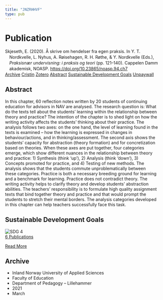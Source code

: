 ```yaml
---
title: "JNZRHHVF"
type: pub
---
```

<h1>Publication</h1>
<article id="csl-bib-container-JNZRHHVF" class="csl-bib-container">
  <div class="csl-bib-body" style="line-height: 1.35; padding-left: 1em; text-indent:-1em;">
  <div class="csl-entry">Skjeseth, E. (2020). &#xC5; skrive om hendelser fra egen praksis. In Y. T. Nordkvelle, L. Nyhus, A. R&#xF8;isehagen, R. H. R&#xF8;the, &amp; Y. Nordkvelle (Eds.), <i>Praksisn&#xE6;r undervisning: i praksis og teori</i> (pp. 121&#x2013;140). Cappelen Damm akademisk, NOASP. <a href="https://doi.org/10.23865/noasp.94.ch7">https://doi.org/10.23865/noasp.94.ch7</a></div>
</div>
  <div class="csl-bib-buttons">
    <a href="#taxonomy-article-JNZRHHVF" class="csl-bib-button">Archive</a>
    <a href="https://app.cristin.no/results/show.jsf?id=1894471" alt="Cristin URL" class="csl-bib-button">Cristin</a>
    <a href="http://zotero.org/groups/5402882/items/JNZRHHVF" alt="Zotero URL" class="csl-bib-button">Zotero</a>
    <a href="#abstract-article-JNZRHHVF" class="csl-bib-button">Abstract</a>
    <a href="#sdg-article-JNZRHHVF" class="csl-bib-button">Sustainable Development Goals</a>
    <a href="https://press.nordicopenaccess.no/index.php/noasp/catalog/view/94/446/3505-3" class="csl-bib-button">Unpaywall</a>
  </div>
  <div id="csl-bib-meta-container-JNZRHHVF"></div>
</article>
<div id="csl-bib-meta-JNZRHHVF" class="csl-bib-meta">
  <article id="abstract-article-JNZRHHVF" class="abstract-article">
    <h1>Abstract</h1>
    In this chapter, 60 reflection notes written by 20 students of continuing education for advisors in NAV are analysed. The research question is: What do the texts tell about the students’ learning within the relationship between theory and practice? The intention of the chapter is to shed light on how the writing activity affects the students’ thinking about their practice. The analysis follows two axes: on the one hand, the level of learning found in the texts is examined – how the learning is expressed in changes in behaviour/actions, and in thinking/assessment. The second axis shows the students’ capacity for abstraction (theory formation) and for concretization based on theories. When these axes are put together, four categories emerge, which show different nuances in the relationship between theory and practice: 1) Synthesis (think ‘up’), 2) Analysis (think ‘down’), 3) Concepts promoted for practice, and 4) Testing of new methods. The analysis shows that the students commute unproblematically between these categories. Practice is both a necessary breeding ground for learning and a benchmark for learning. Practice does not contradict theory. The writing activity helps to clarify theory and develop students’ abstraction abilities. The teachers’ responsibility is to formulate high quality assignment texts that bind together theory and practice and that would prompt the students to stretch their mental borders. The analysis categories developed in this chapter can help teachers successfully face this task.
  </article>
  <article id="sdg-article-JNZRHHVF" class="sdg-article">
    <h1>Sustainable Development Goals</h1>
    <div class="sdg-container"><div id="sdg4" class="sdg"> <img src="{{< params subfolder >}}images/sdg/sdg04_en.png" class="image" alt="SDG 4"> <div class="sdg-overlay"> <a href="{{< params subfolder >}}en/archive/?sdg=4#archive" class="sdg-publication-count"><span>6</span> Publications</a> <p><a href="https://sdgs.un.org/goals/goal4" class="sdg-read-more">Read More</a></p> </div> </div></div>
  </article>
  <article id="taxonomy-article-JNZRHHVF" class="taxonomy-article">
    <h1>Archive</h1>
    <ul>
      <li>Inland Norway University of Applied Sciences</li>
      <li>Faculty of Education</li>
      <li>Department of Pedagogy – Lillehammer</li>
      <li>2021</li>
      <li>March</li>
    </ul>
  </article>
</div>
